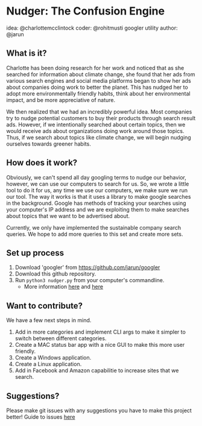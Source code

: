 # Nudger: The Confusion Engine

idea: @charlottemcclintock
coder: @rohitmusti
googler utility author: @jarun

## What is it?

Charlotte has been doing research for her work and noticed that as she searched for information about climate change, she found that her ads from various search engines and social media platforms began to show her ads about companies doing work to better the planet. 
This has nudged her to adopt more environmentally friendly habits, think about her environmental impact, and be more appreciative of nature. 

We then realized that we had an incredibly powerful idea.
Most companies try to nudge potential customers to buy their products through search result ads.
However, if we intentionally searched about certain topics, then we would receive ads about organizations doing work around those topics.
Thus, if we search about topics like climate change, we will begin nudging ourselves towards greener habits.

## How does it work?

Obviously, we can't spend all day googling terms to nudge our behavior, however, we can use our computers to search for us.
So, we wrote a little tool to do it for us, any time we use our computers, we make sure we run our tool.
The way it works is that it uses a library to make google searches in the background.
Google has methods of tracking your searches using your computer's IP address and we are exploiting them to make searches about topics that we want to be advertised about.

Currently, we only have implemented the sustainable company search queries.
We hope to add more queries to this set and create more sets.

## Set up process

1. Download 'googler' from https://github.com/jarun/googler
1. Download this github repository.
1. Run `python3 nudger.py` from your computer's commandline.
	- More information [here](https://www.vikingcodeschool.com/web-development-basics/a-command-line-crash-course) and [here](https://learntocodewith.me/getting-started/topics/command-line/)

## Want to contribute?

We have a few next steps in mind.

1. Add in more categories and implement CLI args to make it simpler to switch between different categories.
1. Create a MAC status bar app with a nice GUI to make this more user friendly.
1. Create a Windows application.
1. Create a Linux application.
1. Add in Facebook and Amazon capabilitie to increase sites that we search.

## Suggestions?

Please make git issues with any suggestions you have to make this project better! Guide to issues [here](https://guides.github.com/features/issues/)
